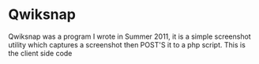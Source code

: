 Qwiksnap
========

Qwiksnap was a program I wrote in Summer 2011, it is a simple screenshot utility which captures a screenshot then POST'S it to a php script. This is the client side code